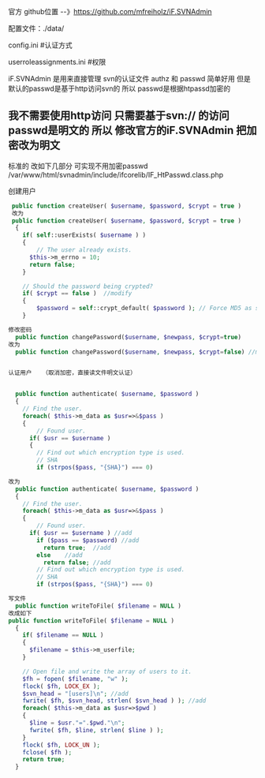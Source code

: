 官方 github位置 --》https://github.com/mfreiholz/iF.SVNAdmin

配置文件：./data/

config.ini    #认证方式

userroleassignments.ini  #权限

iF.SVNAdmin 是用来直接管理 svn的认证文件 authz 和 passwd 简单好用
但是默认的passwd是基于http访问svn的  所以 passwd是根据htpassd加密的

我不需要使用http访问 只需要基于svn:// 的访问  passwd是明文的
所以 修改官方的iF.SVNAdmin 把加密改为明文
--------
标准的 改如下几部分   可实现不用加密passwd 
/var/www/html/svnadmin/include/ifcorelib/IF_HtPasswd.class.php

创建用户
``` php
 public function createUser( $username, $password, $crypt = true )
 改为
 public function createUser( $username, $password, $crypt = true )
  {
    if( self::userExists( $username ) )
    {
    	// The user already exists.
      $this->m_errno = 10;
      return false;
    }

  	// Should the password being crypted?
  	if( $crypt == false )  //modify 
  	{
  		$password = self::crypt_default( $password ); // Force MD5 as salt!
  	}

修改密码
  public function changePassword($username, $newpass, $crypt=true)
改为
  public function changePassword($username, $newpass, $crypt=false) //modify


认证用户   （取消加密，直接读文件明文认证）


  public function authenticate( $username, $password )
  {
  	// Find the user.
    foreach( $this->m_data as $usr=>&$pass )
    {
    	// Found user.
      if( $usr == $username )
      {
      	// Find out which encryption type is used.
      	// SHA
      	if (strpos($pass, "{SHA}") === 0)

改为
  public function authenticate( $username, $password )
  {
  	// Find the user.
    foreach( $this->m_data as $usr=>&$pass )
    {
    	// Found user.
      if( $usr == $username ) //add
        if ($pass == $password) //add
          return true;	//add
        else	//add
          return false; //add
      	// Find out which encryption type is used.
      	// SHA
      	if (strpos($pass, "{SHA}") === 0)

写文件
  public function writeToFile( $filename = NULL )
改成如下
public function writeToFile( $filename = NULL )
  {
    if( $filename == NULL )
    {
      $filename = $this->m_userfile;
    }

    // Open file and write the array of users to it.
    $fh = fopen( $filename, "w" );
    flock( $fh, LOCK_EX );
    $svn_head = "[users]\n"; //add
    fwrite( $fh, $svn_head, strlen( $svn_head ) ); //add
    foreach( $this->m_data as $usr=>$pwd )
    {
      $line = $usr."=".$pwd."\n";
      fwrite( $fh, $line, strlen( $line ) );
    }
    flock( $fh, LOCK_UN );
    fclose( $fh );
    return true;
  }
```

